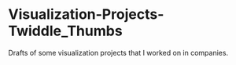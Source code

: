 # Visualization-Projects-Twiddle_Thumbs
Drafts of some visualization projects that I worked on in companies.
